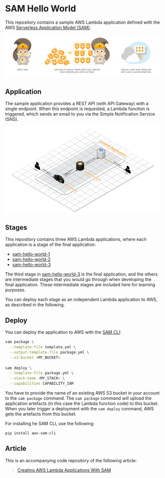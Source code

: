 # SAM Hello World

This repository contains a sample AWS Lambda application defined with the AWS [Serverless Application Model (SAM)](https://github.com/awslabs/serverless-application-model).

![AWS SAM](sam.png)

## Application

The sample application provides a REST API (with API Gateway) with a single endpoint. When this endpoint is requested, a Lambda function is triggered, which sends an email to you via the Simple Notification Service (SNS).

![Application](figures/sam-hello-world-3.png)

## Stages

This repository contains three AWS Lambda applications, where each application is a stage of the final application:

- [sam-hello-world-1](sam-hello-world-1)
- [sam-hello-world-2](sam-hello-world-2)
- [sam-hello-world-3](sam-hello-world-3)

The third stage in [sam-hello-world-3](sam-hello-world-3) is the final application, and the others are intermediate stages that you would go through when developing the final application. These intermediate stages are included here for learning purposes.

You can deploy each stage as an independent Lambda application to AWS, as described in the following.

## Deploy

You can deploy the application to AWS with the [SAM CLI](https://github.com/awslabs/aws-sam-cli):

~~~bash
sam package \
  --template-file template.yml \
  --output-template-file package.yml \
  --s3-bucket <MY_BUCKET>

sam deploy \
  --template-file package.yml \
  --stack-name <MY_STACK> \
  --capabilities CAPABILITY_IAM
~~~

You have to provide the name of an existing AWS S3 bucket in your account to the `sam package` command. The `sam package` command will upload the application artefacts (in this case the Lambda function code) to this bucket. When you later trigger a deployment with the `sam deploy` command, AWS gets the artefacts from this bucket.

For installing he SAM CLI, use the following:

~~~bash
pip install aws-sam-cli
~~~

## Article

This is an accompanying code repository of the following article:

> [Creating AWS Lambda Applications With SAM](https://medium.com/@weibeld/creating-aws-lambda-applications-with-sam-dd13258c16dd)
